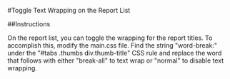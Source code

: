 #Toggle Text Wrapping on the Report List

##Instructions

On the report list, you can toggle the wrapping for the report titles. To accomplish this, modify the main.css file. Find the string "word-break:" under the "#tabs .thumbs div.thumb-title" CSS rule and replace the word that follows with either "break-all" to text wrap or "normal" to disable text wrapping.